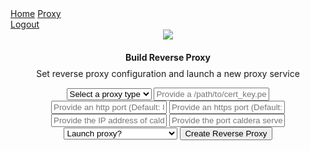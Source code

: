 <html>
    <head>
        <title>Sandcat | 54ndc47</title>
        <link rel="shortcut icon" type="image/png" href="/gui/img/favicon.png"/>
        <link rel="stylesheet" href="/gui/css/shared.css">
        <link rel="stylesheet" href="/gui/css/navbar.css">
        <link rel="stylesheet" href="/proxy/css/basic.css">
    </head>
    <body style="margin-bottom: 100px">
        <div class="topnav">
          <a href="/">Home</a>
          <a href="/plugin/proxy/gui" class="active">Proxy</a>
          <div class="topnav-right">
            <a href="/logout">Logout</a>
          </div>
        </div>
        <div class="column" style="flex:100%; margin-top: 0;">
            <center>
                <div class="row-canvas">
                    <div class="section-profile" style="display:block;">
                        <div class="row">
                            <div class="column section-border" style="flex: 25%;">
                                    <div class="proxy" style="">
                                        <img src="/proxy/img/redirect.png">
                                        <h4 style="margin-bottom:-5px">Build Reverse Proxy</h4>
                                        <p>Set reverse proxy configuration and launch a new proxy service</p>
                                        <select id="proxy_name" name="proxy_name" >
                                            <option disabled selected>Select a proxy type</option>
                                            {% for p in proxy_types %}
                                            <option id="{{ p }}" value="{{ p }}">{{ p }}</option>  {% endfor %}
                                           <option id="{{ p }}" value="{{ p }}">{{ p }}</option>
                                        </select>
                                        <input id="cert_path" name="cert_path" placeholder="Provide a /path/to/cert_key.pem file (Default: plugins/proxy/conf/ssl_cert.pem)">
                                        <input id="http_port" name="http_port" placeholder="Provide an http port (Default: 80)">
                                        <input id="https_port" name="https_port" placeholder="Provide an https port (Default: 443)">
                                        <input id="caldera_ip" name="caldera_ip" placeholder="Provide the IP address of caldera server (Default: localhost)">
                                        <input id="caldera_port" name="caldera_port" placeholder="Provide the port caldera server is running on (Default: 8888)">
                                        <select id="launch_proxy" name="launch_proxy">
                                            <option disabled selected>Launch proxy?</option>
                                            <option value="True">Render Config and Launch</option>
                                            <option value="False">Just Render Config</option>
                                        </select>
                                        <button id="proxy_config_submit" class="button-success atomic-button" onclick="createProxy();">Create Reverse Proxy</button>
                                        <div class="flashy">
                                            <div id="flash-proxy-bar"></div>
                                        </div>
                                    </div>
                            </div>
                            <div class="column" style="flex: 75%;">
                                <pre id="proxy_config"></pre>
                            </div>
                        </div>
                    </div>
                </div>
            </center>
        </div>
    </body>
    <script src="/gui/jquery/jquery.js"></script>
    <script src="/proxy/js/proxy.js"></script>
</html>
